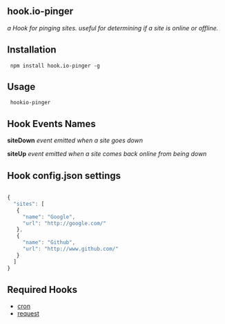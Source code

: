 ## hook.io-pinger

*a Hook for pinging sites. useful for determining if a site is online or offline.*

## Installation

     npm install hook.io-pinger -g

## Usage

     hookio-pinger

## Hook Events Names

**siteDown** *event emitted when a site goes down*

**siteUp** *event emitted when a site comes back online from being down*

## Hook config.json settings
``` js

{ 
  "sites": [
   {
     "name": "Google",
     "url": "http://google.com/"
   },
   {
     "name": "Github",
     "url": "http://www.github.com/"
   }
  ]
}

```

## Required Hooks

  - [cron](http://github.com/hookio/cron)
  - [request](http://github.com/hookio/request)


